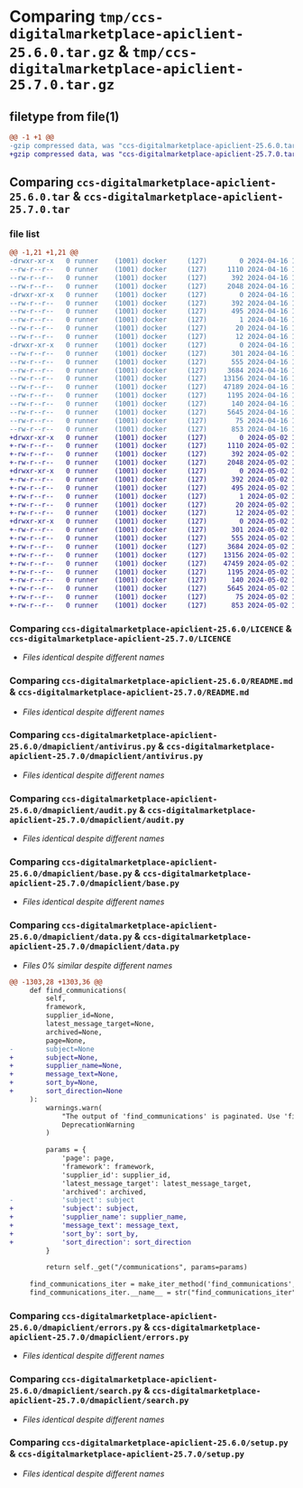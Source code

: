 # Comparing `tmp/ccs-digitalmarketplace-apiclient-25.6.0.tar.gz` & `tmp/ccs-digitalmarketplace-apiclient-25.7.0.tar.gz`

## filetype from file(1)

```diff
@@ -1 +1 @@
-gzip compressed data, was "ccs-digitalmarketplace-apiclient-25.6.0.tar", last modified: Tue Apr 16 14:26:34 2024, max compression
+gzip compressed data, was "ccs-digitalmarketplace-apiclient-25.7.0.tar", last modified: Thu May  2 12:52:01 2024, max compression
```

## Comparing `ccs-digitalmarketplace-apiclient-25.6.0.tar` & `ccs-digitalmarketplace-apiclient-25.7.0.tar`

### file list

```diff
@@ -1,21 +1,21 @@
-drwxr-xr-x   0 runner    (1001) docker     (127)        0 2024-04-16 14:26:34.969182 ccs-digitalmarketplace-apiclient-25.6.0/
--rw-r--r--   0 runner    (1001) docker     (127)     1110 2024-04-16 14:26:25.000000 ccs-digitalmarketplace-apiclient-25.6.0/LICENCE
--rw-r--r--   0 runner    (1001) docker     (127)      392 2024-04-16 14:26:34.969182 ccs-digitalmarketplace-apiclient-25.6.0/PKG-INFO
--rw-r--r--   0 runner    (1001) docker     (127)     2048 2024-04-16 14:26:25.000000 ccs-digitalmarketplace-apiclient-25.6.0/README.md
-drwxr-xr-x   0 runner    (1001) docker     (127)        0 2024-04-16 14:26:34.969182 ccs-digitalmarketplace-apiclient-25.6.0/ccs_digitalmarketplace_apiclient.egg-info/
--rw-r--r--   0 runner    (1001) docker     (127)      392 2024-04-16 14:26:34.000000 ccs-digitalmarketplace-apiclient-25.6.0/ccs_digitalmarketplace_apiclient.egg-info/PKG-INFO
--rw-r--r--   0 runner    (1001) docker     (127)      495 2024-04-16 14:26:34.000000 ccs-digitalmarketplace-apiclient-25.6.0/ccs_digitalmarketplace_apiclient.egg-info/SOURCES.txt
--rw-r--r--   0 runner    (1001) docker     (127)        1 2024-04-16 14:26:34.000000 ccs-digitalmarketplace-apiclient-25.6.0/ccs_digitalmarketplace_apiclient.egg-info/dependency_links.txt
--rw-r--r--   0 runner    (1001) docker     (127)       20 2024-04-16 14:26:34.000000 ccs-digitalmarketplace-apiclient-25.6.0/ccs_digitalmarketplace_apiclient.egg-info/requires.txt
--rw-r--r--   0 runner    (1001) docker     (127)       12 2024-04-16 14:26:34.000000 ccs-digitalmarketplace-apiclient-25.6.0/ccs_digitalmarketplace_apiclient.egg-info/top_level.txt
-drwxr-xr-x   0 runner    (1001) docker     (127)        0 2024-04-16 14:26:34.969182 ccs-digitalmarketplace-apiclient-25.6.0/dmapiclient/
--rw-r--r--   0 runner    (1001) docker     (127)      301 2024-04-16 14:26:25.000000 ccs-digitalmarketplace-apiclient-25.6.0/dmapiclient/__init__.py
--rw-r--r--   0 runner    (1001) docker     (127)      555 2024-04-16 14:26:25.000000 ccs-digitalmarketplace-apiclient-25.6.0/dmapiclient/antivirus.py
--rw-r--r--   0 runner    (1001) docker     (127)     3684 2024-04-16 14:26:25.000000 ccs-digitalmarketplace-apiclient-25.6.0/dmapiclient/audit.py
--rw-r--r--   0 runner    (1001) docker     (127)    13156 2024-04-16 14:26:25.000000 ccs-digitalmarketplace-apiclient-25.6.0/dmapiclient/base.py
--rw-r--r--   0 runner    (1001) docker     (127)    47189 2024-04-16 14:26:25.000000 ccs-digitalmarketplace-apiclient-25.6.0/dmapiclient/data.py
--rw-r--r--   0 runner    (1001) docker     (127)     1195 2024-04-16 14:26:25.000000 ccs-digitalmarketplace-apiclient-25.6.0/dmapiclient/errors.py
--rw-r--r--   0 runner    (1001) docker     (127)      140 2024-04-16 14:26:25.000000 ccs-digitalmarketplace-apiclient-25.6.0/dmapiclient/exceptions.py
--rw-r--r--   0 runner    (1001) docker     (127)     5645 2024-04-16 14:26:25.000000 ccs-digitalmarketplace-apiclient-25.6.0/dmapiclient/search.py
--rw-r--r--   0 runner    (1001) docker     (127)       75 2024-04-16 14:26:34.973182 ccs-digitalmarketplace-apiclient-25.6.0/setup.cfg
--rw-r--r--   0 runner    (1001) docker     (127)      853 2024-04-16 14:26:25.000000 ccs-digitalmarketplace-apiclient-25.6.0/setup.py
+drwxr-xr-x   0 runner    (1001) docker     (127)        0 2024-05-02 12:52:01.933524 ccs-digitalmarketplace-apiclient-25.7.0/
+-rw-r--r--   0 runner    (1001) docker     (127)     1110 2024-05-02 12:51:51.000000 ccs-digitalmarketplace-apiclient-25.7.0/LICENCE
+-rw-r--r--   0 runner    (1001) docker     (127)      392 2024-05-02 12:52:01.933524 ccs-digitalmarketplace-apiclient-25.7.0/PKG-INFO
+-rw-r--r--   0 runner    (1001) docker     (127)     2048 2024-05-02 12:51:51.000000 ccs-digitalmarketplace-apiclient-25.7.0/README.md
+drwxr-xr-x   0 runner    (1001) docker     (127)        0 2024-05-02 12:52:01.933524 ccs-digitalmarketplace-apiclient-25.7.0/ccs_digitalmarketplace_apiclient.egg-info/
+-rw-r--r--   0 runner    (1001) docker     (127)      392 2024-05-02 12:52:01.000000 ccs-digitalmarketplace-apiclient-25.7.0/ccs_digitalmarketplace_apiclient.egg-info/PKG-INFO
+-rw-r--r--   0 runner    (1001) docker     (127)      495 2024-05-02 12:52:01.000000 ccs-digitalmarketplace-apiclient-25.7.0/ccs_digitalmarketplace_apiclient.egg-info/SOURCES.txt
+-rw-r--r--   0 runner    (1001) docker     (127)        1 2024-05-02 12:52:01.000000 ccs-digitalmarketplace-apiclient-25.7.0/ccs_digitalmarketplace_apiclient.egg-info/dependency_links.txt
+-rw-r--r--   0 runner    (1001) docker     (127)       20 2024-05-02 12:52:01.000000 ccs-digitalmarketplace-apiclient-25.7.0/ccs_digitalmarketplace_apiclient.egg-info/requires.txt
+-rw-r--r--   0 runner    (1001) docker     (127)       12 2024-05-02 12:52:01.000000 ccs-digitalmarketplace-apiclient-25.7.0/ccs_digitalmarketplace_apiclient.egg-info/top_level.txt
+drwxr-xr-x   0 runner    (1001) docker     (127)        0 2024-05-02 12:52:01.933524 ccs-digitalmarketplace-apiclient-25.7.0/dmapiclient/
+-rw-r--r--   0 runner    (1001) docker     (127)      301 2024-05-02 12:51:51.000000 ccs-digitalmarketplace-apiclient-25.7.0/dmapiclient/__init__.py
+-rw-r--r--   0 runner    (1001) docker     (127)      555 2024-05-02 12:51:51.000000 ccs-digitalmarketplace-apiclient-25.7.0/dmapiclient/antivirus.py
+-rw-r--r--   0 runner    (1001) docker     (127)     3684 2024-05-02 12:51:51.000000 ccs-digitalmarketplace-apiclient-25.7.0/dmapiclient/audit.py
+-rw-r--r--   0 runner    (1001) docker     (127)    13156 2024-05-02 12:51:51.000000 ccs-digitalmarketplace-apiclient-25.7.0/dmapiclient/base.py
+-rw-r--r--   0 runner    (1001) docker     (127)    47459 2024-05-02 12:51:51.000000 ccs-digitalmarketplace-apiclient-25.7.0/dmapiclient/data.py
+-rw-r--r--   0 runner    (1001) docker     (127)     1195 2024-05-02 12:51:51.000000 ccs-digitalmarketplace-apiclient-25.7.0/dmapiclient/errors.py
+-rw-r--r--   0 runner    (1001) docker     (127)      140 2024-05-02 12:51:51.000000 ccs-digitalmarketplace-apiclient-25.7.0/dmapiclient/exceptions.py
+-rw-r--r--   0 runner    (1001) docker     (127)     5645 2024-05-02 12:51:51.000000 ccs-digitalmarketplace-apiclient-25.7.0/dmapiclient/search.py
+-rw-r--r--   0 runner    (1001) docker     (127)       75 2024-05-02 12:52:01.933524 ccs-digitalmarketplace-apiclient-25.7.0/setup.cfg
+-rw-r--r--   0 runner    (1001) docker     (127)      853 2024-05-02 12:51:51.000000 ccs-digitalmarketplace-apiclient-25.7.0/setup.py
```

### Comparing `ccs-digitalmarketplace-apiclient-25.6.0/LICENCE` & `ccs-digitalmarketplace-apiclient-25.7.0/LICENCE`

 * *Files identical despite different names*

### Comparing `ccs-digitalmarketplace-apiclient-25.6.0/README.md` & `ccs-digitalmarketplace-apiclient-25.7.0/README.md`

 * *Files identical despite different names*

### Comparing `ccs-digitalmarketplace-apiclient-25.6.0/dmapiclient/antivirus.py` & `ccs-digitalmarketplace-apiclient-25.7.0/dmapiclient/antivirus.py`

 * *Files identical despite different names*

### Comparing `ccs-digitalmarketplace-apiclient-25.6.0/dmapiclient/audit.py` & `ccs-digitalmarketplace-apiclient-25.7.0/dmapiclient/audit.py`

 * *Files identical despite different names*

### Comparing `ccs-digitalmarketplace-apiclient-25.6.0/dmapiclient/base.py` & `ccs-digitalmarketplace-apiclient-25.7.0/dmapiclient/base.py`

 * *Files identical despite different names*

### Comparing `ccs-digitalmarketplace-apiclient-25.6.0/dmapiclient/data.py` & `ccs-digitalmarketplace-apiclient-25.7.0/dmapiclient/data.py`

 * *Files 0% similar despite different names*

```diff
@@ -1303,28 +1303,36 @@
     def find_communications(
         self,
         framework,
         supplier_id=None,
         latest_message_target=None,
         archived=None,
         page=None,
-        subject=None
+        subject=None,
+        supplier_name=None,
+        message_text=None,
+        sort_by=None,
+        sort_direction=None
     ):
         warnings.warn(
             "The output of 'find_communications' is paginated. Use 'find_communications_iter' instead.",
             DeprecationWarning
         )
 
         params = {
             'page': page,
             'framework': framework,
             'supplier_id': supplier_id,
             'latest_message_target': latest_message_target,
             'archived': archived,
-            'subject': subject
+            'subject': subject,
+            'supplier_name': supplier_name,
+            'message_text': message_text,
+            'sort_by': sort_by,
+            'sort_direction': sort_direction
         }
 
         return self._get("/communications", params=params)
 
     find_communications_iter = make_iter_method('find_communications', 'communications')
     find_communications_iter.__name__ = str("find_communications_iter")
```

### Comparing `ccs-digitalmarketplace-apiclient-25.6.0/dmapiclient/errors.py` & `ccs-digitalmarketplace-apiclient-25.7.0/dmapiclient/errors.py`

 * *Files identical despite different names*

### Comparing `ccs-digitalmarketplace-apiclient-25.6.0/dmapiclient/search.py` & `ccs-digitalmarketplace-apiclient-25.7.0/dmapiclient/search.py`

 * *Files identical despite different names*

### Comparing `ccs-digitalmarketplace-apiclient-25.6.0/setup.py` & `ccs-digitalmarketplace-apiclient-25.7.0/setup.py`

 * *Files identical despite different names*

